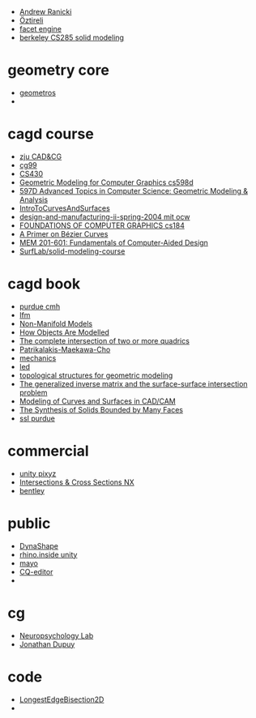 * [Andrew Ranicki](https://www.maths.ed.ac.uk/~v1ranick/)
* [Öztireli](https://www.cl.cam.ac.uk/~aco41/)
* [facet engine](https://www.learncax.com/knowledge-base/blog/by-category/cad-development/faceted-geometry-kernel-mesh-boolean-technology)
* [berkeley CS285 solid modeling](https://people.eecs.berkeley.edu/~sequin/CS285/)


# geometry core
* [geometros](https://www.geometros.com/doc/index.html)
* 


# cagd course
* [zju CAD&CG](http://www.cad.zju.edu.cn/home/zhx/GM/010/00-subd1.pdf)
* [cg99](http://vr.me.ncku.edu.tw/courses/cg99/Download/)
* [CS430](https://www.cs.drexel.edu/~david/Classes/CS430/)
* [Geometric Modeling for Computer Graphics cs598d](https://www.cs.princeton.edu/courses/archive/spr98/cs598d/)
* [597D Advanced Topics in Computer Science: Geometric Modeling & Analysis](https://www.cs.princeton.edu/courses/archive/fall03/cs597D/resources.html)
* [IntroToCurvesAndSurfaces](https://people.eecs.ku.edu/~jrmiller/Courses/IntroToCurvesAndSurfaces/page4.html)
* [design-and-manufacturing-ii-spring-2004 mit ocw](https://ocw.mit.edu/courses/mechanical-engineering/2-008-design-and-manufacturing-ii-spring-2004/lecture-notes/)
* [FOUNDATIONS OF COMPUTER GRAPHICS cs184](https://people.eecs.berkeley.edu/~sequin/CS184/index.html)
* [A Primer on Bézier Curves](https://pomax.github.io/bezierinfo/)
* [MEM 201-601: Fundamentals of Computer-Aided Design](http://www.pages.drexel.edu/~rcc34/Files/Teaching/Teaching%20Website.htm)
* [SurfLab/solid-modeling-course](https://www.cise.ufl.edu/research/SurfLab/solid-modeling-course/lectures.md#1)


# cagd book
* [purdue cmh](https://www.cs.purdue.edu/homes/cmh/distribution/books/)
* [lfm](https://webserver2.tecgraf.puc-rio.br/ftp_pub/lfm/)
* [Non-Manifold Models](https://link.springer.com/chapter/10.1007%2F978-0-85729-259-9_6)
* [How Objects Are Modelled](https://link.springer.com/chapter/10.1007/978-0-85729-259-9_2)
* [The complete intersection of two or more quadrics](https://homepages.warwick.ac.uk/~masda/)
* [Patrikalakis-Maekawa-Cho](https://web.mit.edu/hyperbook/Patrikalakis-Maekawa-Cho/node2.html)
* [mechanics](https://hosting.iar.unicamp.br/lab/luz/ld/Livros/F%EDsica/mechanics.pdf)
* [led](http://dgdel.nchu.edu.tw/tasty-tonic1.htm)
* [topological structures for geometric modeling](https://www.scorec.rpi.edu/REPORTS/1986-1.pdf)
* [The generalized inverse matrix and the surface-surface intersection problem](https://link.springer.com/chapter/10.1007/978-3-642-61542-9_11)
* [Modeling of Curves and Surfaces in CAD/CAM](https://books.google.com/books?id=bWurCAAAQBAJ&pg=PA344&lpg=PA344&dq=Methods+used+for+intersection+geometrical+entities+in+the+GPM+module+for+volume+geometry&source=bl&ots=kLvd_aq07y&sig=ACfU3U08vBvU_mgv91iTR7Yy32Q_UZGNbA&hl=en&sa=X&ved=2ahUKEwjQs_6m-7z1AhV3JzQIHVuwCrIQ6AF6BAgaEAM#v=onepage&q=Methods%20used%20for%20intersection%20geometrical%20entities%20in%20the%20GPM%20module%20for%20volume%20geometry&f=false)
* [The Synthesis of Solids Bounded by Many Faces](https://dl.acm.org/doi/10.1145/360715.360727)
* [ssI purdue](https://www.cs.purdue.edu/homes/cmh/distribution/books/chap6.pdf)

# commercial
* [unity pixyz](https://unity.com/products/pixyz)
* [Intersections & Cross Sections NX](https://docs.plm.automation.siemens.com/data_services/resources/nx/12/nx_api/custom/en_US/grip/pt_curve/ptc_genconic_intsec.html)
* [bentley](https://docs.bentley.com/LiveContent/web/ProStructures%20Help-v6/en/GUID-C0ACC166-A9C2-417B-F680-1E7B99400787.html)

# public
* [DynaShape](https://github.com/LongNguyenP/DynaShape)
* [rhino.inside unity](https://github.com/mcneel/rhino.inside/tree/master/Unity)
* [mayo](https://github.com/fougue/mayo)
* [CQ-editor]()
* 


# cg
* [Neuropsychology Lab ](https://crnl.readthedocs.io/)
* [Jonathan Dupuy](http://onrendering.com/)


# code
* [LongestEdgeBisection2D](https://github.com/jdupuy/LongestEdgeBisection2D)
* 


